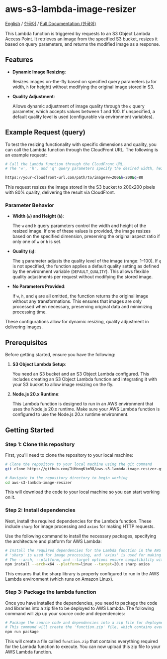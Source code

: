 # aws-s3-lambda-image-resizer

[English](./README.md) / [한국어](./README_ko.md) / [Full Documentation (한국어)](https://h0ng.dev/image-load-optimize/#S3-Object-Lambda를-통한-이미지-리사이징-적용)

This Lambda function is triggered by requests to an S3 Object Lambda Access Point. It retrieves an image from the specified S3 bucket, resizes it based on query parameters, and returns the modified image as a response.

## Features

- **Dynamic Image Resizing**:

  Resizes images on-the-fly based on specified query parameters (`w` for width, `h` for height) without modifying the original image stored in S3.

- **Quality Adjustment**:

  Allows dynamic adjustment of image quality through the `q` query parameter, which accepts values between 1 and 100. If unspecified, a default quality level is used (configurable via environment variables).

## Example Request (query)

To test the resizing functionality with specific dimensions and quality, you can call the Lambda function through the CloudFront URL. The following is an example request:

```bash
# Call the Lambda function through the CloudFront URL.
# The 'w', 'h', and 'q' query parameters specify the desired width, height, and quality of the image, respectively.

https://your-cloudfront-url.com/path/to/image?w=200&h=200&q=80
```

This request resizes the image stored in the S3 bucket to 200x200 pixels with 80% quality, delivering the result via CloudFront.

### Parameter Behavior

- **Width (`w`) and Height (`h`)**:

  The `w` and `h` query parameters control the width and height of the resized image. If one of these values is provided, the image resizes based on the specified dimension, preserving the original aspect ratio if only one of `w` or `h` is set.

- **Quality (`q`)**:

  The `q` parameter adjusts the quality level of the image (range: 1–100). If `q` is not specified, the function applies a default quality setting as defined by the environment variable (`DEFAULT_QUALITY`). This allows flexible quality adjustments per request without modifying the stored image.

- **No Parameters Provided**:

  If `w`, `h`, and `q` are all omitted, the function returns the original image without any transformations. This ensures that images are only processed when necessary, preserving original data and minimizing processing time.

These configurations allow for dynamic resizing, quality adjustment in delivering images.

## Prerequisites

Before getting started, ensure you have the following:

1. **S3 Object Lambda Setup**:

   You need an S3 bucket and an S3 Object Lambda configured. This includes creating an S3 Object Lambda function and integrating it with your S3 bucket to allow image resizing on the fly.

2. **Node.js 20.x Runtime**:

   This Lambda function is designed to run in an AWS environment that uses the Node.js 20.x runtime. Make sure your AWS Lambda function is configured to use the Node.js 20.x runtime environment.

## Getting Started

### Step 1: Clone this repository

First, you'll need to clone the repository to your local machine:

```bash
# Clone the repository to your local machine using the git command
git clone https://github.com/JiHongKim98/aws-s3-lambda-image-resizer.git

# Navigate to the repository directory to begin working
cd aws-s3-lambda-image-resizer
```

This will download the code to your local machine so you can start working on it.

### Step 2: Install dependencies

Next, install the required dependencies for the Lambda function. These include `sharp` for image processing and `axios` for making HTTP requests.

Use the following command to install the necessary packages, specifying the architecture and platform for AWS Lambda:

```bash
# Install the required dependencies for the Lambda function in the AWS Lambda environment.
# 'sharp' is used for image processing, and 'axios' is used for making HTTP requests.
# The --arch, --platform, and --target options ensure compatibility with the AWS Lambda environment.
npm install --arch=x64 --platform=linux --target=20.x sharp axios
```

This ensures that the sharp library is properly configured to run in the AWS Lambda environment (which runs on Amazon Linux).

### Step 3: Package the lambda function

Once you have installed the dependencies, you need to package the code and libraries into a zip file to be deployed to AWS Lambda. The following command will zip up your source code and dependencies:

```bash
# Package the source code and dependencies into a zip file for deployment to AWS Lambda.
# This command will create the 'function.zip' file, which contains everything needed for the Lambda function to run.
npm run package
```

This will create a file called `function.zip` that contains everything required for the Lambda function to execute. You can now upload this zip file to your AWS Lambda function.
